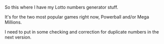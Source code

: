 So this where I have my Lotto numbers generator stuff.

It's for the two most popular games right now, Powerball and/or Mega Millions.

I need to put in some checking and correction for duplicate numbers in the next version.

